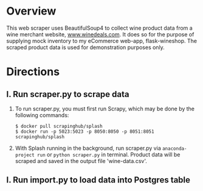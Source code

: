 # Overview
This web scraper uses BeautifulSoup4 to collect wine product data from a wine merchant website, www.winedeals.com. 
It does so for the purpose of supplying mock inventory to my eCommerce web-app, flask-wineshop. The scraped product data
is used for demonstration purposes only.

# Directions
## I. Run scraper.py to scrape data
1. To run scraper.py, you must first run Scrapy, which may be done by the following commands:
    ```angular2html
    $ docker pull scrapinghub/splash
    $ docker run -p 5023:5023 -p 8050:8050 -p 8051:8051 scrapinghub/splash
    ```

2. With Splash running in the background, run scraper.py via `anaconda-project run` or `python scraper.py` in terminal. 
   Product data will be scraped and saved in the output file 'wine-data.csv'.

## I. Run import.py to load data into Postgres table
